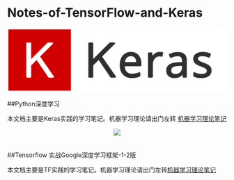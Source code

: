 # Notes-of-TensorFlow-and-Keras


![Keras-logo](images/keras-logo.png)

##Python深度学习

本文档主要是Keras实践的学习笔记。机器学习理论请出门左转 [机器学习理论笔记](https://github.com/miaobingyi/Notes-of-Machine-Learning-Theories)



<div align="center">
  <img src="https://www.tensorflow.org/images/tf_logo_transp.png"><br><br>
</div>

##Tensorflow 实战Google深度学习框架-1-2版

本文档主要是TF实践的学习笔记。机器学习理论请出门左转[机器学习理论笔记](https://github.com/miaobingyi/Notes-of-Machine-Learning-Theories)







